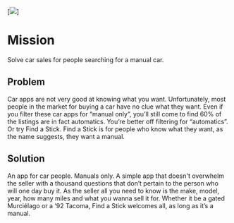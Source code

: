[<img src="../testing/images/logo_original%20copy.png">]

# Mission

Solve car sales for people searching for a manual car.

## Problem

Car apps are not very good at knowing what you want. Unfortunately, most people in the market for buying a car have no clue what they want.  Even if you filter these car apps for “manual only”, you’ll still come to find 60% of the listings are in fact automatics. You’re better off filtering for “automatics”. Or try Find a Stick. Find a Stick is for people who know what they want, as the name suggests, they want a manual.

## Solution

An app for car people. Manuals only. A simple app that doesn't overwhelm the seller with a thousand questions that don’t pertain to the person who will one day buy it. As the seller all you need to know is the make, model, year, how many miles and what you wanna sell it for. Whether it be a gated Murciélago or a ‘92 Tacoma, Find a Stick welcomes all, as long as it’s a manual.
